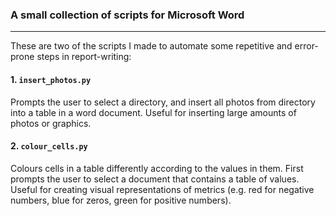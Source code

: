 ### A small collection of scripts for Microsoft Word
---
These are two of the scripts I made to automate some repetitive and error-prone steps in report-writing:

#### 1. `insert_photos.py`
Prompts the user to select a directory, and insert all photos from directory into a table in a word document. Useful for inserting large amounts of photos or graphics.

#### 2. `colour_cells.py`
Colours cells in a table differently according to the values in them. First prompts the user to select a document that contains a table of values. Useful for creating visual representations of metrics (e.g. red for negative numbers, blue for zeros, green for positive numbers).
